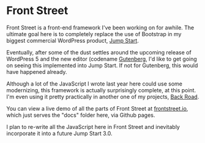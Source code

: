 # Front Street

Front Street is a front-end framework I've been working on for awhile. The ultimate goal here is to completely replace the use of Bootstrap in my biggest commercial WordPress product, [Jump Start](https://wpjumpstart.com).

Eventually, after some of the dust settles around the upcoming release of WordPress 5 and the new editor (codename [Gutenberg](https://github.com/WordPress/gutenberg), I'd like to get going on seeing this implemented into Jump Start. If not for Gutenberg, this would have happened already.

Although a lot of the JavaScript I wrote last year here could use some modernizing, this framework is actually surprisingly complete, at this point. I'm even using it pretty practically in another one of my projects, [Back Road](https://github.com/themeblvd/backroad).

You can view a live demo of all the parts of Front Street at [frontstreet.io](https://frontstreet.io), which just serves the "docs" folder here, via Github pages.

I plan to re-write all the JavaScript here in Front Street and inevitably incorporate it into a future Jump Start 3.0.
